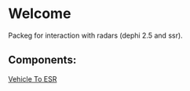 # Welcome

Packeg for interaction with radars (dephi 2.5 and ssr).


## Components:

[Vehicle To ESR](https://github.com/bryanibit/radar_interface/wiki/vehicle_to_esr.mdown)
